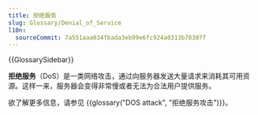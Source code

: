 ```yaml
---
title: 拒绝服务
slug: Glossary/Denial_of_Service
l10n:
  sourceCommit: 7a551aaa034fbada3eb99e6fc924a0313b78307f
---
```


{{GlossarySidebar}}

**拒绝服务**（DoS）是一类网络攻击，通过向服务器发送大量请求来消耗其可用资源。这样一来，服务器会变得非常慢或者无法为合法用户提供服务。

欲了解更多信息，请参见 {{glossary("DOS attack", "拒绝服务攻击")}}。

